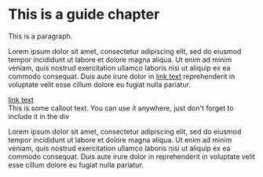 # This is a guide chapter
This is a paragraph.

Lorem ipsum dolor sit amet, consectetur adipiscing elit, sed do eiusmod tempor incididunt ut labore et dolore magna aliqua. Ut enim ad minim veniam, quis nostrud exercitation ullamco laboris nisi ut aliquip ex ea commodo consequat. Duis aute irure dolor in <a href="/page.html">link text</a> reprehenderit in voluptate velit esse cillum dolore eu fugiat nulla pariatur.

<div class="inline-start">
<a href="/page.html">link text</a>
</div>

<div class="callout">
This is some callout text. You can use it anywhere, just don't forget to include it in the div
</div>

Lorem ipsum dolor sit amet, consectetur adipiscing elit, sed do eiusmod tempor incididunt ut labore et dolore magna aliqua. Ut enim ad minim veniam, quis nostrud exercitation ullamco laboris nisi ut aliquip ex ea commodo consequat. Duis aute irure dolor in reprehenderit in voluptate velit esse cillum dolore eu fugiat nulla pariatur.
